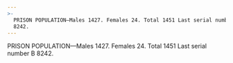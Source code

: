 ```yaml
---
>-
  PRISON POPULATION—Males 1427. Females 24. Total 1451 Last serial number B
  8242.
---
```


PRISON POPULATION—Males 1427. Females 24. Total 1451 Last serial number B 8242.
